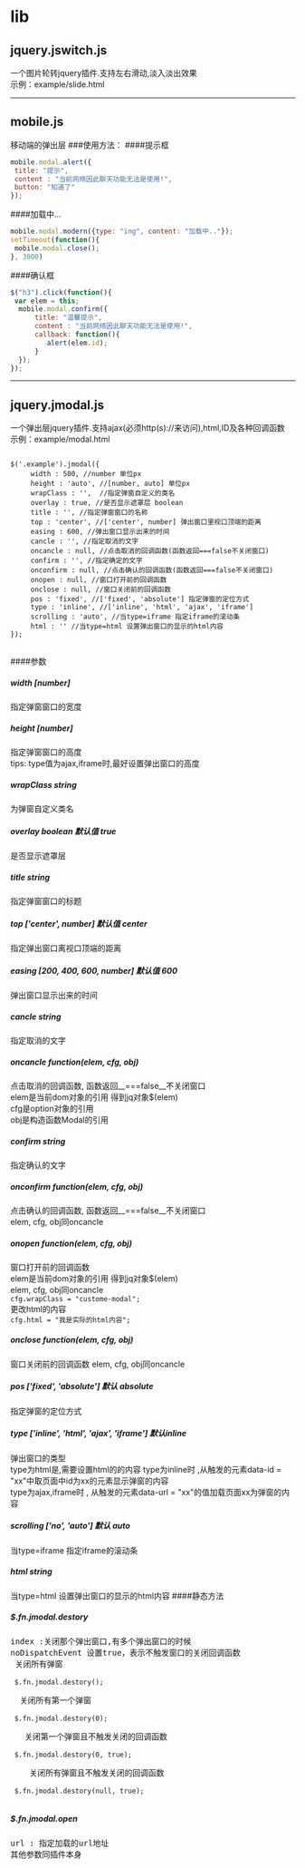 # lib


## jquery.jswitch.js

一个图片轮转jquery插件.支持左右滑动,淡入淡出效果   
示例：example/slide.html

******
   
   
   
   
   
## mobile.js

移动端的弹出层
###使用方法：
####提示框
```javascript
mobile.modal.alert({
 title: "提示",
 content : "当前网络因此聊天功能无法是使用!",
 button: "知道了"
});
```
####加载中...
```javascript
mobile.modal.modern({type: "ing", content: "加载中.."});
setTimeout(function(){
 mobile.modal.close();
}, 3000)
```
####确认框
```javascript
$("h3").click(function(){
 var elem = this;
  mobile.modal.confirm({
      title: "温馨提示",
      content : "当前网络因此聊天功能无法是使用!",
      callback: function(){
         alert(elem.id);
      }
  });                
});
```
******
   
   
   
   
   
## jquery.jmodal.js

一个弹出层jquery插件.支持ajax(必须http(s)://来访问),html,ID及各种回调函数   
示例：example/modal.html

<pre>
<code>
$('.example').jmodal({
     width : 500, //number 单位px
     height : 'auto', //[number, auto] 单位px
     wrapClass : '',  //指定弹窗自定义的类名
     overlay : true, //是否显示遮罩层 boolean
     title : '', //指定弹窗窗口的名称
     top : 'center', //['center', number] 弹出窗口里视口顶端的距离
     easing : 600, //弹出窗口显示出来的时间
     cancle : '', //指定取消的文字
     oncancle : null, //点击取消的回调函数(函数返回===false不关闭窗口)
     confirm : '', //指定确定的文字
     onconfirm : null, //点击确认的回调函数(函数返回===false不关闭窗口)
     onopen : null, //窗口打开前的回调函数
     onclose : null, //窗口关闭前的回调函数
     pos : 'fixed', //['fixed', 'absolute'] 指定弹窗的定位方式
     type : 'inline', //['inline', 'html', 'ajax', 'iframe']
     scrolling : 'auto', //当type=iframe 指定iframe的滚动条
     html : '' //当type=html 设置弹出窗口的显示的html内容
});
</code>
</pre>
####参数
#####  width  [number]
指定弹窗窗口的宽度
#####  height [number]
指定弹窗窗口的高度  
tips: type值为ajax,iframe时,最好设置弹出窗口的高度
#####  wrapClass string
为弹窗自定义类名
#####  overlay boolean 默认值 true
是否显示遮罩层 
#####  title string
指定弹窗窗口的标题
#####  top  ['center', number] 默认值 center
指定弹出窗口离视口顶端的距离
#####  easing  [200, 400, 600, number] 默认值 600
弹出窗口显示出来的时间
#####  cancle  string
指定取消的文字
#####  oncancle  function(elem, cfg, obj)
点击取消的回调函数, 函数返回__===false__不关闭窗口   
elem是当前dom对象的引用 得到jq对象$(elem)   
cfg是option对象的引用    
obj是构造函数Modal的引用   
#####  confirm  string
指定确认的文字
#####  onconfirm  function(elem, cfg, obj) 
点击确认的回调函数, 函数返回__===false__不关闭窗口   
elem, cfg, obj同oncancle
#####  onopen  function(elem, cfg, obj) 
窗口打开前的回调函数  
elem是当前dom对象的引用 得到jq对象$(elem)  
elem, cfg, obj同oncancle  
<code>cfg.wrapClass = "custome-modal";</code>  
更改html的内容  
<code>cfg.html = "我是实际的html内容";</code>  
#####  onclose  function(elem, cfg, obj) 
窗口关闭前的回调函数
elem, cfg, obj同oncancle
#####  pos  ['fixed', 'absolute'] 默认 absolute
指定弹窗的定位方式
#####  type  ['inline', 'html', 'ajax', 'iframe'] 默认inline
弹出窗口的类型  
type为html是,需要设置html的的内容
type为inline时 ,从触发的元素data-id = "xx"中取页面中id为xx的元素显示弹窗的内容  
type为ajax,iframe时 , 从触发的元素data-url = "xx"的值加载页面xx为弹窗的内容   
#####  scrolling  ['no', 'auto'] 默认 auto
当type=iframe 指定iframe的滚动条
#####  html  string 
当type=html 设置弹出窗口的显示的html内容
####静态方法
##### $.fn.jmodal.destory
<pre>
index :关闭那个弹出窗口,有多个弹出窗口的时候
noDispatchEvent 设置true，表示不触发窗口的关闭回调函数
 关闭所有弹窗
 <code>
 $.fn.jmodal.destory();
 </code>
  关闭所有第一个弹窗
 <code>
 $.fn.jmodal.destory(0);
 </code>
   关闭第一个弹窗且不触发关闭的回调函数
 <code>
 $.fn.jmodal.destory(0, true);
 </code>
    关闭所有弹窗且不触发关闭的回调函数
 <code>
 $.fn.jmodal.destory(null, true);
 </code>
</pre>
##### $.fn.jmodal.open
<pre>
url : 指定加载的url地址
其他参数同插件本身
</pre>
